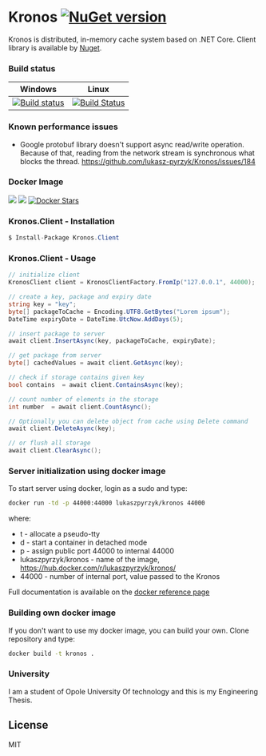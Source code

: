 # Kronos  [![NuGet version](https://badge.fury.io/nu/Kronos.Client.svg)](https://badge.fury.io/nu/Kronos.Client)

Kronos is distributed, in-memory cache system based on .NET Core. Client library is available by [Nuget](https://www.nuget.org/packages/Kronos.Client/).

### Build status
| Windows |  Linux |
|:-------:|:------:|
|  [![Build status](https://ci.appveyor.com/api/projects/status/vrkm5pcbg0dv6n6w?svg=true)](https://ci.appveyor.com/project/LukaszPyrzyk/kronos) | [![Build Status](https://travis-ci.org/lukasz-pyrzyk/Kronos.svg?branch=master)](https://travis-ci.org/lukasz-pyrzyk/Kronos) |

### Known performance issues
- Google protobuf library doesn't support async read/write operation. Because of that, reading from the network stream is synchronous what blocks the thread. https://github.com/lukasz-pyrzyk/Kronos/issues/184

### Docker Image
[![](https://images.microbadger.com/badges/version/lukaszpyrzyk/kronos.svg)](https://microbadger.com/images/lukaszpyrzyk/kronos "Kronos ") [![](https://images.microbadger.com/badges/image/lukaszpyrzyk/kronos.svg)](https://microbadger.com/images/lukaszpyrzyk/kronos "Kronos") [![Docker Stars](https://img.shields.io/docker/stars/lukaszpyrzyk/kronos.svg)](https://hub.docker.com/r/lukaszpyrzyk/kronos/)

### Kronos.Client - Installation
```csharp
$ Install-Package Kronos.Client
```

### Kronos.Client - Usage
```csharp
// initialize client
KronosClient client = KronosClientFactory.FromIp("127.0.0.1", 44000);

// create a key, package and expiry date
string key = "key";
byte[] packageToCache = Encoding.UTF8.GetBytes("Lorem ipsum");
DateTime expiryDate = DateTime.UtcNow.AddDays(5);

// insert package to server
await client.InsertAsync(key, packageToCache, expiryDate);

// get package from server
byte[] cachedValues = await client.GetAsync(key);

// check if storage contains given key
bool contains  = await client.ContainsAsync(key);

// count number of elements in the storage
int number  = await client.CountAsync();

// Optionally you can delete object from cache using Delete command
await client.DeleteAsync(key);

// or flush all storage
await client.ClearAsync();
```

### Server initialization using docker image
To start server using docker, login as a sudo and type:
```bash
docker run -td -p 44000:44000 lukaszpyrzyk/kronos 44000
```
where: 
* t - allocate a pseudo-tty
* d - start a container in detached mode
* p - assign public port 44000 to internal 44000
* lukaszpyrzyk/kronos - name of the image, https://hub.docker.com/r/lukaszpyrzyk/kronos/
* 44000 - number of internal port, value passed to the Kronos

Full documentation is available on the [docker reference page](https://docs.docker.com/engine/reference/run/)

### Building own docker image
If you don't want to use my docker image, you can build your own. Clone repository and type: 
```bash
docker build -t kronos .
```

### University
I am a student of Opole University Of technology and this is my Engineering Thesis.

License
----
MIT

   [kronos-nuget]: <https://www.nuget.org/packages/Kronos.Client/>
   [protobuf-net-url]: <https://github.com/mgravell/protobuf-net>
